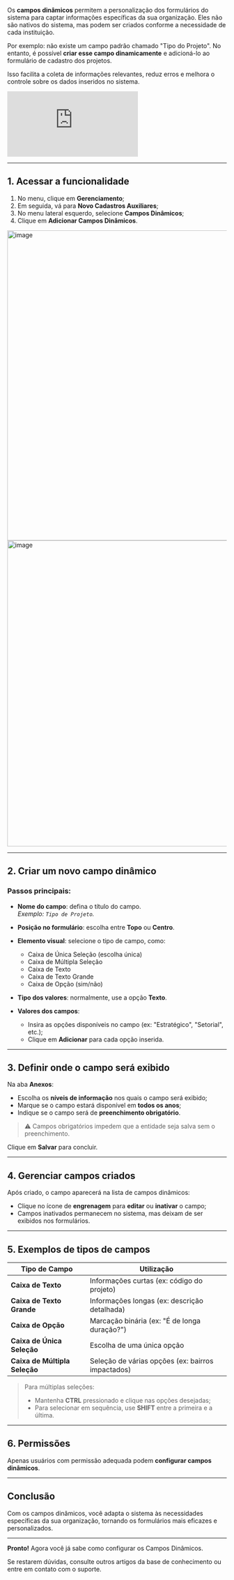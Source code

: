 Os **campos dinâmicos** permitem a personalização dos formulários do sistema para captar informações específicas da sua organização. Eles não são nativos do sistema, mas podem ser criados conforme a necessidade de cada instituição.

Por exemplo: não existe um campo padrão chamado "Tipo do Projeto". No entanto, é possível **criar esse campo dinamicamente** e adicioná-lo ao formulário de cadastro dos projetos.

Isso facilita a coleta de informações relevantes, reduz erros e melhora o controle sobre os dados inseridos no sistema.


<div class="video-container">
  <iframe
    src="https://player.vimeo.com/video/1121501864"
    title="Tutoria Vimeo"
    frameborder="0"
    allow="autoplay; fullscreen; picture-in-picture"
    allowfullscreen>
  </iframe>
</div>

---

## 1. Acessar a funcionalidade

1. No menu, clique em **Gerenciamento**;
2. Em seguida, vá para **Novo Cadastros Auxiliares**;
3. No menu lateral esquerdo, selecione **Campos Dinâmicos**;
4. Clique em **Adicionar Campos Dinâmicos**.

<img width="1868" height="711" alt="image" src="https://github.com/user-attachments/assets/06e3abae-cee4-4ddc-a742-dfa3e7b90041" />

<img width="1873" height="702" alt="image" src="https://github.com/user-attachments/assets/52c15cae-3322-4ed6-a1d2-df6abf737f4d" />

---

## 2. Criar um novo campo dinâmico

### Passos principais:

- **Nome do campo**: defina o título do campo.  
  *Exemplo: `Tipo de Projeto`.*

- **Posição no formulário**: escolha entre **Topo** ou **Centro**.

- **Elemento visual**: selecione o tipo de campo, como:
  - Caixa de Única Seleção (escolha única)
  - Caixa de Múltipla Seleção
  - Caixa de Texto
  - Caixa de Texto Grande
  - Caixa de Opção (sim/não)

- **Tipo dos valores**: normalmente, use a opção **Texto**.

- **Valores dos campos**:
  - Insira as opções disponíveis no campo (ex: "Estratégico", "Setorial", etc.);
  - Clique em **Adicionar** para cada opção inserida.

---

## 3. Definir onde o campo será exibido

Na aba **Anexos**:

- Escolha os **níveis de informação** nos quais o campo será exibido;
- Marque se o campo estará disponível em **todos os anos**;
- Indique se o campo será de **preenchimento obrigatório**.

> ⚠️ Campos obrigatórios impedem que a entidade seja salva sem o preenchimento.

Clique em **Salvar** para concluir.

---

## 4. Gerenciar campos criados

Após criado, o campo aparecerá na lista de campos dinâmicos:

- Clique no ícone de **engrenagem** para **editar** ou **inativar** o campo;
- Campos inativados permanecem no sistema, mas deixam de ser exibidos nos formulários.

---

## 5. Exemplos de tipos de campos

| Tipo de Campo              | Utilização |
|----------------------------|------------|
| **Caixa de Texto**         | Informações curtas (ex: código do projeto) |
| **Caixa de Texto Grande**  | Informações longas (ex: descrição detalhada) |
| **Caixa de Opção**         | Marcação binária (ex: "É de longa duração?") |
| **Caixa de Única Seleção** | Escolha de uma única opção |
| **Caixa de Múltipla Seleção** | Seleção de várias opções (ex: bairros impactados) |

> Para múltiplas seleções:
> - Mantenha **CTRL** pressionado e clique nas opções desejadas;
> - Para selecionar em sequência, use **SHIFT** entre a primeira e a última.

---

## 6. Permissões

Apenas usuários com permissão adequada podem **configurar campos dinâmicos**.

---

## Conclusão

Com os campos dinâmicos, você adapta o sistema às necessidades específicas da sua organização, tornando os formulários mais eficazes e personalizados.

---

**Pronto!** Agora você já sabe como configurar os Campos Dinâmicos.

Se restarem dúvidas, consulte outros artigos da base de conhecimento ou entre em contato com o suporte.
